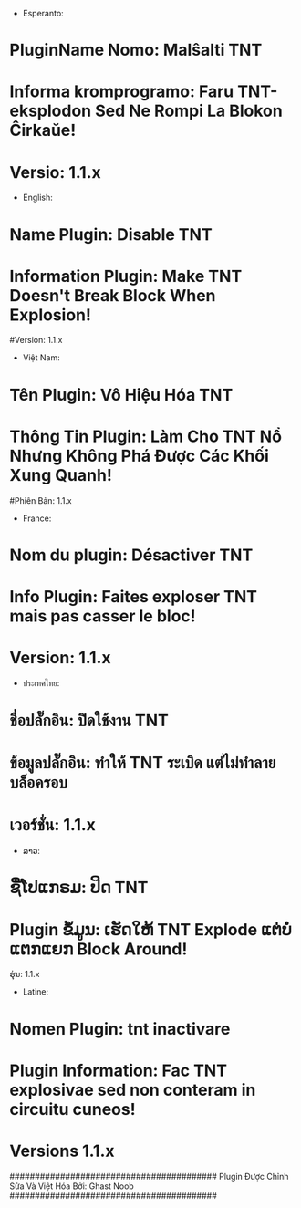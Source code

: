 * Esperanto:
# PluginName Nomo: Malŝalti TNT
# Informa kromprogramo: Faru TNT-eksplodon Sed Ne Rompi La Blokon Ĉirkaŭe!
# Versio: 1.1.x

* English:
# Name Plugin: Disable TNT
# Information Plugin: Make TNT Doesn't Break Block When Explosion!
#Version: 1.1.x

* Việt Nam:
# Tên Plugin: Vô Hiệu Hóa TNT
# Thông Tin Plugin: Làm Cho TNT Nổ Nhưng Không Phá Được Các Khối Xung Quanh!
#Phiên Bản: 1.1.x

* France:
# Nom du plugin: Désactiver TNT
# Info Plugin: Faites exploser TNT mais pas casser le bloc!
# Version: 1.1.x

* ประเทศไทย:
# ชื่อปลั๊กอิน: ปิดใช้งาน TNT
# ข้อมูลปลั๊กอิน: ทำให้ TNT ระเบิด แต่ไม่ทำลายบล็อครอบ
# เวอร์ชั่น: 1.1.x

* ລາວ:
# ຊື່ໂປແກຣມ: ປິດ TNT
# Plugin ຂໍ້ມູນ: ເຮັດໃຫ້ TNT Explode ແຕ່ບໍ່ແຕກແຍກ Block Around!
ຮຸ່ນ: 1.1.x

* Latine:
# Nomen Plugin: tnt inactivare
# Plugin Information: Fac TNT explosivae sed non conteram in circuitu cuneos!
# Versions 1.1.x

#########################################
Plugin Được Chỉnh Sửa Và Việt Hóa Bởi: Ghast Noob
#########################################